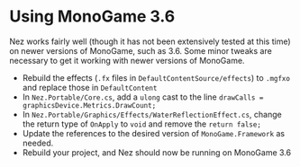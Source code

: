 
Using MonoGame 3.6
==========

Nez works fairly well (though it has not been extensively tested at this time) on newer versions of MonoGame, such as 3.6.
Some minor tweaks are necessary to get it working with newer versions of MonoGame.

- Rebuild the effects (`.fx` files in `DefaultContentSource/effects`) to `.mgfxo` and replace those in `DefaultContent`
- In `Nez.Portable/Core.cs`, add a `ulong` cast to the line `drawCalls = graphicsDevice.Metrics.DrawCount;`
- In `Nez.Portable/Graphics/Effects/WaterReflectionEffect.cs`, change the return type of `OnApply` to `void` and remove the `return false;`
- Update the references to the desired version of `MonoGame.Framework` as needed.
- Rebuild your project, and Nez should now be running on MonoGame 3.6
